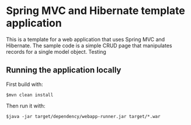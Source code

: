 # Spring MVC and Hibernate template application

This is a template for a web application that uses Spring MVC and Hibernate. The sample code is a simple CRUD page that manipulates records for a single model object. Testing

## Running the application locally

First build with:

    $mvn clean install

Then run it with:

    $java -jar target/dependency/webapp-runner.jar target/*.war

